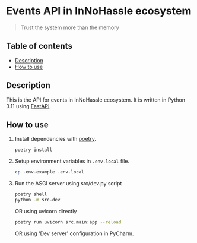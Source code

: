 # Events API in InNoHassle ecosystem

> Trust the system more than the memory

## Table of contents

- [Description](#description)
- [How to use](#how-to-use)

## Description

This is the API for events in InNoHassle ecosystem. It is written in Python 3.11 using [FastAPI](https://fastapi.tiangolo.com/).


## How to use

1. Install dependencies with [poetry](https://python-poetry.org/docs/).
    ```bash
    poetry install
    ```
2. Setup environment variables in `.env.local` file.
    ```bash
    cp .env.example .env.local
    ```
3. Run the ASGI server using src/dev.py script
    ```bash
    poetry shell
    python -m src.dev
    ```
    OR using uvicorn directly
    ```bash
    poetry run uvicorn src.main:app --reload
    ```
    OR using 'Dev server' configuration in PyCharm.
